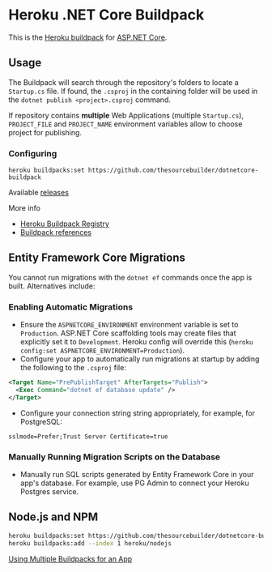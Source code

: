 # Heroku .NET Core Buildpack

This is the [Heroku buildpack](https://devcenter.heroku.com/articles/buildpacks) for [ASP.NET Core](https://docs.microsoft.com/en-us/aspnet/core/).

## Usage

The Buildpack will search through the repository's folders to locate a `Startup.cs` file. If found, the `.csproj` in the containing folder will be used in the `dotnet publish <project>.csproj` command.

If repository contains **multiple** Web Applications (multiple `Startup.cs`), `PROJECT_FILE` and `PROJECT_NAME` environment variables allow to choose project for publishing.

### Configuring

```
heroku buildpacks:set https://github.com/thesourcebuilder/dotnetcore-buildpack
```

Available [releases](https://github.com/thesourcebuilder/dotnetcore-buildpack/releases)

More info

- [Heroku Buildpack Registry](https://devcenter.heroku.com/articles/buildpack-registry)
- [Buildpack references](https://devcenter.heroku.com/articles/buildpacks#buildpack-references)

## Entity Framework Core Migrations

You cannot run migrations with the `dotnet ef` commands once the app is built. Alternatives include:

### Enabling Automatic Migrations

- Ensure the `ASPNETCORE_ENVIRONMENT` environment variable is set to `Production`. ASP.NET Core scaffolding tools may create files that explicitly set it to `Development`. Heroku config will override this (`heroku config:set ASPNETCORE_ENVIRONMENT=Production`).
- Configure your app to automatically run migrations at startup by adding the following to the `.csproj` file:

```xml
<Target Name="PrePublishTarget" AfterTargets="Publish">
  <Exec Command="dotnet ef database update" />
</Target>
```

- Configure your connection string string appropriately, for example, for PostgreSQL:

`sslmode=Prefer;Trust Server Certificate=true`

### Manually Running Migration Scripts on the Database

- Manually run SQL scripts generated by Entity Framework Core in your app's database. For example, use PG Admin to connect your Heroku Postgres service.

## Node.js and NPM

```bash
heroku buildpacks:set https://github.com/thesourcebuilder/dotnetcore-buildpack
heroku buildpacks:add --index 1 heroku/nodejs
```

[Using Multiple Buildpacks for an App](https://devcenter.heroku.com/articles/using-multiple-buildpacks-for-an-app)
